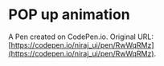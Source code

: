 # POP up animation

A Pen created on CodePen.io. Original URL: [https://codepen.io/niraj_ui/pen/RwWqRMz](https://codepen.io/niraj_ui/pen/RwWqRMz).


